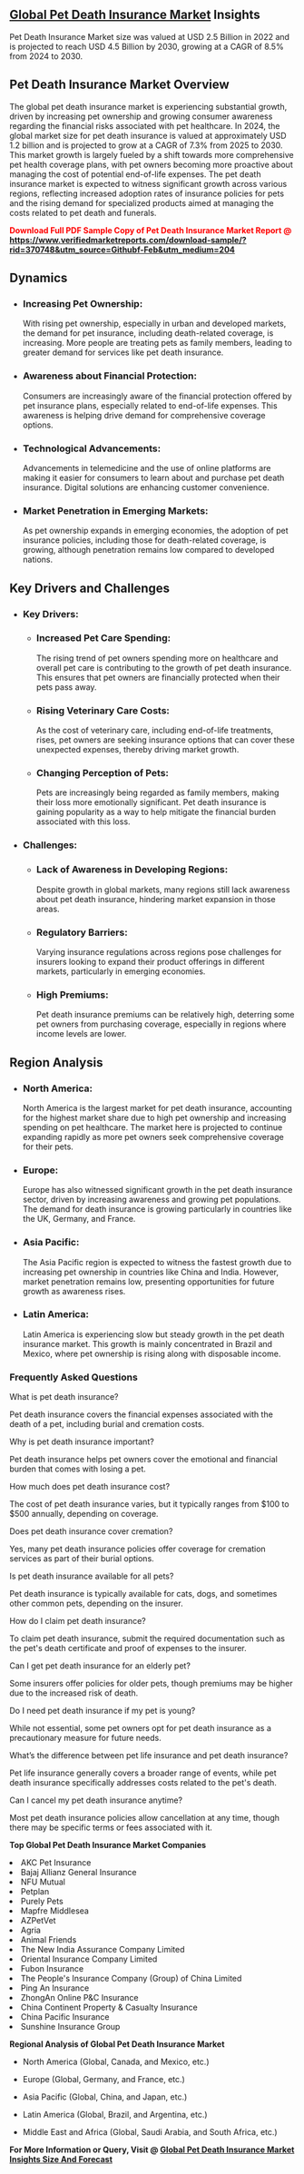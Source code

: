 <h2><a href="https://www.verifiedmarketreports.com/download-sample/?rid=370748&amp;utm_source=Githubf&amp;utm_medium=204" target="_blank">Global Pet Death Insurance Market</a> Insights</h2><p>Pet Death Insurance Market size was valued at USD 2.5 Billion in 2022 and is projected to reach USD 4.5 Billion by 2030, growing at a CAGR of 8.5% from 2024 to 2030.</p><p> <h2>Pet Death Insurance Market Overview</h2> <p>The global pet death insurance market is experiencing substantial growth, driven by increasing pet ownership and growing consumer awareness regarding the financial risks associated with pet healthcare. In 2024, the global market size for pet death insurance is valued at approximately USD 1.2 billion and is projected to grow at a CAGR of 7.3% from 2025 to 2030. This market growth is largely fueled by a shift towards more comprehensive pet health coverage plans, with pet owners becoming more proactive about managing the cost of potential end-of-life expenses. The pet death insurance market is expected to witness significant growth across various regions, reflecting increased adoption rates of insurance policies for pets and the rising demand for specialized products aimed at managing the costs related to pet death and funerals.</p> <p><strong><p><span class=""><span style="color: #ff0000;"><strong>Download Full PDF Sample Copy of Pet Death Insurance Market Report</strong> @ </span><a href="https://www.verifiedmarketreports.com/download-sample/?rid=370748&amp;utm_source=Githubf-Feb&amp;utm_medium=204" target="_blank">https://www.verifiedmarketreports.com/download-sample/?rid=370748&amp;utm_source=Githubf-Feb&amp;utm_medium=204</a></span></p></strong></p> <h2>Dynamics</h2> <ul> <li><h3>Increasing Pet Ownership: </h3>With rising pet ownership, especially in urban and developed markets, the demand for pet insurance, including death-related coverage, is increasing. More people are treating pets as family members, leading to greater demand for services like pet death insurance.</li> <li><h3>Awareness about Financial Protection: </h3>Consumers are increasingly aware of the financial protection offered by pet insurance plans, especially related to end-of-life expenses. This awareness is helping drive demand for comprehensive coverage options.</li> <li><h3>Technological Advancements: </h3>Advancements in telemedicine and the use of online platforms are making it easier for consumers to learn about and purchase pet death insurance. Digital solutions are enhancing customer convenience.</li> <li><h3>Market Penetration in Emerging Markets: </h3>As pet ownership expands in emerging economies, the adoption of pet insurance policies, including those for death-related coverage, is growing, although penetration remains low compared to developed nations.</li> </ul> <h2>Key Drivers and Challenges</h2> <ul> <li><h3>Key Drivers:</h3> <ul> <li><h3>Increased Pet Care Spending: </h3>The rising trend of pet owners spending more on healthcare and overall pet care is contributing to the growth of pet death insurance. This ensures that pet owners are financially protected when their pets pass away.</li> <li><h3>Rising Veterinary Care Costs: </h3>As the cost of veterinary care, including end-of-life treatments, rises, pet owners are seeking insurance options that can cover these unexpected expenses, thereby driving market growth.</li> <li><h3>Changing Perception of Pets: </h3>Pets are increasingly being regarded as family members, making their loss more emotionally significant. Pet death insurance is gaining popularity as a way to help mitigate the financial burden associated with this loss.</li> </ul> </li> <li><h3>Challenges:</h3> <ul> <li><h3>Lack of Awareness in Developing Regions: </h3>Despite growth in global markets, many regions still lack awareness about pet death insurance, hindering market expansion in those areas.</li> <li><h3>Regulatory Barriers: </h3>Varying insurance regulations across regions pose challenges for insurers looking to expand their product offerings in different markets, particularly in emerging economies.</li> <li><h3>High Premiums: </h3>Pet death insurance premiums can be relatively high, deterring some pet owners from purchasing coverage, especially in regions where income levels are lower.</li> </ul> </li> </ul> <h2>Region Analysis</h2> <ul> <li><h3>North America:</h3> North America is the largest market for pet death insurance, accounting for the highest market share due to high pet ownership and increasing spending on pet healthcare. The market here is projected to continue expanding rapidly as more pet owners seek comprehensive coverage for their pets.</li> <li><h3>Europe:</h3> Europe has also witnessed significant growth in the pet death insurance sector, driven by increasing awareness and growing pet populations. The demand for death insurance is growing particularly in countries like the UK, Germany, and France.</li> <li><h3>Asia Pacific:</h3> The Asia Pacific region is expected to witness the fastest growth due to increasing pet ownership in countries like China and India. However, market penetration remains low, presenting opportunities for future growth as awareness rises.</li> <li><h3>Latin America:</h3> Latin America is experiencing slow but steady growth in the pet death insurance market. This growth is mainly concentrated in Brazil and Mexico, where pet ownership is rising along with disposable income.</li> </ul> <h3>Frequently Asked Questions</h3> <p>What is pet death insurance?</p> <p>Pet death insurance covers the financial expenses associated with the death of a pet, including burial and cremation costs.</p> <p>Why is pet death insurance important?</p> <p>Pet death insurance helps pet owners cover the emotional and financial burden that comes with losing a pet.</p> <p>How much does pet death insurance cost?</p> <p>The cost of pet death insurance varies, but it typically ranges from $100 to $500 annually, depending on coverage.</p> <p>Does pet death insurance cover cremation?</p> <p>Yes, many pet death insurance policies offer coverage for cremation services as part of their burial options.</p> <p>Is pet death insurance available for all pets?</p> <p>Pet death insurance is typically available for cats, dogs, and sometimes other common pets, depending on the insurer.</p> <p>How do I claim pet death insurance?</p> <p>To claim pet death insurance, submit the required documentation such as the pet's death certificate and proof of expenses to the insurer.</p> <p>Can I get pet death insurance for an elderly pet?</p> <p>Some insurers offer policies for older pets, though premiums may be higher due to the increased risk of death.</p> <p>Do I need pet death insurance if my pet is young?</p> <p>While not essential, some pet owners opt for pet death insurance as a precautionary measure for future needs.</p> <p>What’s the difference between pet life insurance and pet death insurance?</p> <p>Pet life insurance generally covers a broader range of events, while pet death insurance specifically addresses costs related to the pet's death.</p> <p>Can I cancel my pet death insurance anytime?</p> <p>Most pet death insurance policies allow cancellation at any time, though there may be specific terms or fees associated with it.</p> </p><p><strong>Top Global Pet Death Insurance Market Companies</strong></p><div data-test-id=""><p><li>AKC Pet Insurance</li><li> Bajaj Allianz General Insurance</li><li> NFU Mutual</li><li> Petplan</li><li> Purely Pets</li><li> Mapfre Middlesea</li><li> AZPetVet</li><li> Agria</li><li> Animal Friends</li><li> The New India Assurance Company Limited</li><li> Oriental Insurance Company Limited</li><li> Fubon Insurance</li><li> The People's Insurance Company (Group) of China Limited</li><li> Ping An Insurance</li><li> ZhongAn Online P&C Insurance</li><li> China Continent Property & Casualty Insurance</li><li> China Pacific Insurance</li><li> Sunshine Insurance Group</li></p><div><strong>Regional Analysis of&nbsp;Global Pet Death Insurance Market</strong></div><ul><li dir="ltr"><p dir="ltr">North America&nbsp;(Global, Canada, and Mexico, etc.)</p></li><li dir="ltr"><p dir="ltr">Europe (Global, Germany, and France, etc.)</p></li><li dir="ltr"><p dir="ltr">Asia Pacific&nbsp;(Global, China, and Japan, etc.)</p></li><li dir="ltr"><p dir="ltr">Latin America&nbsp;(Global, Brazil, and Argentina, etc.)</p></li><li dir="ltr">Middle East and Africa&nbsp;(Global, Saudi Arabia, and South Africa, etc.)</li></ul><p><strong>For More Information or Query, Visit @&nbsp;</strong><strong><a href="https://www.verifiedmarketreports.com/product/pet-death-insurance-market/?utm_source=Githubf&amp;utm_medium=204" target="_blank">Global Pet Death Insurance Market Insights Size And Forecast</a></strong></p></div>
